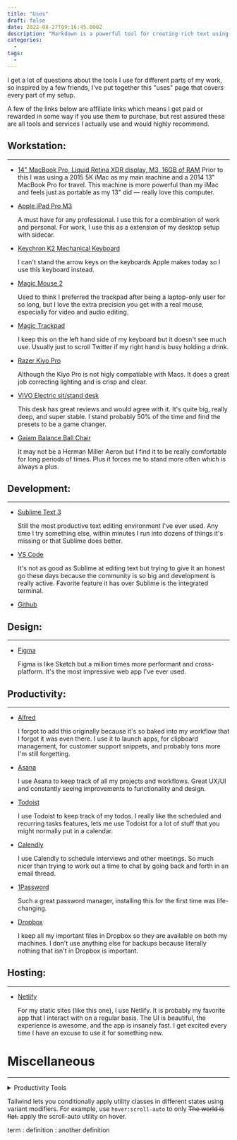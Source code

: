 ```yaml
---
title: "Uses"
draft: false
date: 2022-08-27T09:16:45.000Z
description: "Markdown is a powerful tool for creating rich text using a plain text editor. This cheatsheet is a quick reference for Markdown syntax."
categories:
  - 
tags:
  -
---
```


I get a lot of questions about the tools I use for different parts of my work, so inspired by a few friends, I've put together this "uses" page that covers every part of my setup.

A few of the links below are affiliate links which means I get paid or rewarded in some way if you use them to purchase, but rest assured these are all tools and services I actually use and would highly recommend.

## Workstation:
---

- [14" MacBook Pro, Liquid Retina XDR display, M3, 16GB of RAM](https://www.apple.com/shop/buy-mac/macbook-pro "Macbook Pro")
    Prior to this I was using a 2015 5K iMac as my main machine and a 2014 13" MacBook Pro for travel. This machine is more powerful than my iMac and feels just as portable as my 13" did — really love this computer.

- [Apple iPad Pro M3](https://www.apple.com/shop/buy-ipad/ipad-pro "iPad Pro")

  A must have for any professional. I use this for a combination of work and personal. For work, I use this as a extension of my desktop setup with sidecar.

- [Keychron K2 Mechanical Keyboard](https://www.amazon.com/Keychron-Bluetooth-Wireless-Mechanical-Tenkeyless-Keyboard/dp/B07QBPDWLS/ref=asc_df_B07QBPDWLS/?tag=hyprod-20&linkCode=df0&hvadid=693127817018&hvpos=&hvnetw=g&hvrand=12457270139867431986&hvpone=&hvptwo=&hvqmt=&hvdev=c&hvdvcmdl=&hvlocint=&hvlocphy=9016839&hvtargid=pla-837935119151&mcid=179b6fe1c37b36dd861849b22ad92258&th=1 "Keychron")

    I can't stand the arrow keys on the keyboards Apple makes today so I use this keyboard instead. 

- [Magic Mouse 2](https://www.apple.com/shop/product/MK2E3AM/A/magic-mouse-white-multi-touch-surface "Magic Mouse")

    Used to think I preferred the trackpad after being a laptop-only user for so long, but I love the extra precision you get with a real mouse, especially for video and audio editing.

- [Magic Trackpad](https://www.apple.com/shop/product/MK2D3AM/A/magic-trackpad-white-multi-touch-surface "Magic Trackpad")
  
  I keep this on the left hand side of my keyboard but it doesn't see much use. Usually just to scroll Twitter if my right hand is busy holding a drink.

- [Razer Kiyo Pro](https://www.amazon.com/Razer-Kiyo-Streaming-Webcam-High-Performance/dp/B08T1MWX6J?th=1 "Razer Kiyo Pro")

    Although the Kiyo Pro is not higly compatiable with Macs. It does a great job correcting lighting and is crisp and clear. 


- [VIVO Electric sit/stand desk](https://www.amazon.com/VIVO-Adjustable-Workstation-Controller-DESK-KIT-1B6B/dp/B07V6ZSHF4/ref=sr_1_2_sspa?dib=eyJ2IjoiMSJ9.hZzSm7sxo2tK90D22tfcMYpbLy-2AhWkdCSuIzGKiH_Efntpb9XALm8Vt0a3p2zRBxM5Oh85wmc33ZtvfzkUvriJ_kS7gSkUvIj5RYdsqAE8Ytj_fvUVzcxpC_Z5t12yKJ4IEZ6rGXqtwMyMOlx3MrXjy6av5rqIfWVFZoB-tihqija0SKOVpQ7UgPF0rCnvXSvAVSbz0B0myqXDLu7snxZIlUTgKjYOYYfp8Rb4L_ldQSTG49hb2ubRUMrnuR9CotCh9gZqra_1n3I8ejVYJ_ZpZRMSLrMOQsEVPtxSuQ4.XHuJKNxDlIqmvLoWluInEJgHIsQng5FVCnzEt-gLuuI&dib_tag=se&hvadid=557253848601&hvdev=c&hvlocphy=9016839&hvnetw=g&hvqmt=e&hvrand=17555440866997334537&hvtargid=kwd-835641237987&hydadcr=15456_13495270&keywords=amazon+vivo+standing+desk&qid=1726767166&sr=8-2-spons&sp_csd=d2lkZ2V0TmFtZT1zcF9hdGY&psc=1 "Standing Desk")
  
  This desk has great reviews and would agree with it. It's quite big, really deep, and super stable. I stand probably 50% of the time and find the presets to be a game changer.

- [Gaiam Balance Ball Chair](https://www.amazon.com/Gaiam-Classic-Balance-Ball-Chair/dp/B0007VB4NE/ref=sr_1_1_sspa?crid=1F7O6IDEJTLHY&dib=eyJ2IjoiMSJ9.Mxvc8PAaDMjMV7Y0M77zRLPUJKgzSnH9TkpjwrQOfSgltndHeeBMgTwv7UVdx2QbYt99DCQFeRMrRabQYdm-mXeYOlGm6j38rDqRYQ9E3fAtV1S-Vr8gyz60OZ93-Kwrwud9kpZbseT0LDcCpwP_DAEsulZ1MaEV9aSVbeF_xs_4U-bzaeM-_26d5TnWlW9RGz0VcaD685cCp4_Vorx_oQ_0XPB3CLwYg-OOivIdfPd0iCPt67H3SQmUy7_WbNtoCIO0rauvxFzh7-D4R_4L1c5Q2dgU4Zb39cxgTCi99kI.W7-9bi_szt-pTdHqyKWTYuyvapo1xPwEeWQy1yg9-ps&dib_tag=se&keywords=exercise%2Bball%2Bchair&qid=1726767333&sprefix=exercise%2Bball%2Bchair%2Caps%2C121&sr=8-1-spons&sp_csd=d2lkZ2V0TmFtZT1zcF9hdGY&th=1 "Exercise Ball Chair")
  
  It may not be a Herman Miller Aeron but I find it to be really comfortable for long periods of times. Plus it forces me to stand more often which is always a plus.

## Development:
---
- [Sublime Text 3](https://www.sublimetext.com/ "Sublime")
  
  Still the most productive text editing environment I've ever used. Any time I try something else, within minutes I run into dozens of things it's missing or that Sublime does better.

- [VS Code](https://code.visualstudio.com/ "VS Code")

  It's not as good as Sublime at editing text but trying to give it an honest go these days because the community is so big and development is really active. Favorite feature it has over Sublime is the integrated terminal.

- [Github](https://github.com/ "Github")
  

## Design:
---

- [Figma](https://www.figma.com/ "Figma")
  
  Figma is like Sketch but a million times more performant and cross-platform. It's the most impressive web app I've ever used.



## Productivity:
---

- [Alfred](https://www.alfredapp.com/ "Alfred")
  
  I forgot to add this originally because it's so baked into my workflow that I forgot it was even there. I use it to launch apps, for clipboard management, for customer support snippets, and probably tons more I'm still forgetting.

- [Asana](https://asana.com/ "Asana")
  
  I use Asana to keep track of all my projects and workflows. Great UX/UI and constantly seeing improvements to functionality and design.

- [Todoist](https://todoist.com/ "Todoist")
  
  I use Todoist to keep track of my todos. I really like the scheduled and recurring tasks features, lets me use Todoist for a lot of stuff that you might normally put in a calendar.

- [Calendly](https://calendly.com/ "Calendly")
  
  I use Calendly to schedule  interviews and other meetings. So much nicer than trying to work out a time to chat by going back and forth in an email thread.

- [1Password](https://1password.com/ "1Password")
 
  Such a great password manager, installing this for the first time was life-changing.


- [Dropbox](https://www.dropbox.com/ "Dropbox")
 
  I keep all my important files in Dropbox so they are available on both my machines. I don't use anything else for backups because literally nothing that isn't in Dropbox is important.


## Hosting:
---

- [Netlify](https://www.netlify.com/ "Netlify")
  
  For my static sites (like this one), I use Netlify. It is probably my favorite app that I interact with on a regular basis. The UI is beautiful, the experience is awesome, and the app is insanely fast. I get excited every time I have an excuse to use it for something new.


# Miscellaneous

---

<details>
  <summary>Productivity Tools</summary>
  
  - [Alfred](https://www.alfredapp.com/): I use it to launch apps, for clipboard management, customer support snippets, and more.
  - [Asana](https://asana.com/): Great for keeping track of all my projects and workflows. The UX/UI is excellent and constantly improving.
  - [Todoist](https://todoist.com/): I love its scheduled and recurring tasks features, which help me manage my todos efficiently.
  - [Calendly](https://calendly.com/): A simple tool for scheduling meetings without the back-and-forth of email.
  - [1Password](https://1password.com/): A life-changing password manager for securely storing all my passwords.
  - [Dropbox](https://www.dropbox.com/): All my important files are stored here for easy access across devices.

</details>

Tailwind lets you conditionally apply utility classes in different states using variant modifiers. For example, use `hover:scroll-auto` to only ~~The world is flat.~~
apply the scroll-auto utility on hover.

term
: definition
: another definition
